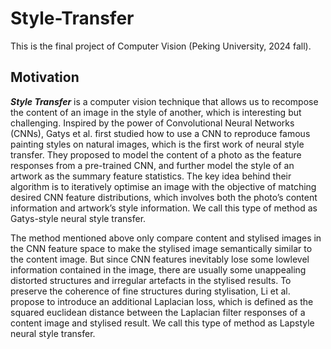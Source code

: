 # Style-Transfer
This is the final project of Computer Vision (Peking University, 2024 fall).
## Motivation
***Style Transfer*** is a computer vision technique that allows us to recompose the content of an image in the style of another, which is interesting but challenging. Inspired by the power of Convolutional Neural Networks (CNNs), Gatys et al. first studied how to use a CNN to reproduce famous painting styles on natural images, which is the first work of neural style transfer. They proposed to model the content of a photo as the feature responses from a pre-trained CNN, and further model the style of an artwork as the summary feature statistics. The key idea behind their algorithm is to iteratively optimise an image with the objective of matching desired CNN feature distributions, which involves both the photo’s content information and artwork’s style information. We call this type of method as Gatys-style neural style transfer.

The method mentioned above only compare content and stylised images in the CNN feature space to make the stylised image semantically similar to the content image. But since CNN features inevitably lose some lowlevel information contained in the image, there are usually some unappealing distorted structures and irregular artefacts in the stylised results. To preserve the coherence of fine structures during stylisation, Li et al. propose to  introduce an additional Laplacian loss, which is defined as the squared euclidean distance between the Laplacian filter responses of a content image and stylised result. We call this type of method as Lapstyle neural style transfer.
